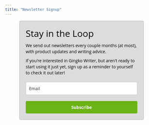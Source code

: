 ```yaml
---
title: "Newsletter Signup"
---
```

<style type="text/css">
  @import url(https://static.mailerlite.com/assets/plugins/groot/modules/includes/groot_fonts/import.css?version=1641981);
</style>
<style type="text/css">
  .ml-form-embedSubmitLoad{display:inline-block;width:20px;height:20px}.g-recaptcha{transform:scale(1);-webkit-transform:scale(1);transform-origin:0 0;-webkit-transform-origin:0 0}.sr-only{position:absolute;width:1px;height:1px;padding:0;margin:-1px;overflow:hidden;clip:rect(0,0,0,0);border:0}.ml-form-embedSubmitLoad:after{content:" ";display:block;width:11px;height:11px;margin:1px;border-radius:50%;border:4px solid #fff;border-color:#fff #fff #fff transparent;animation:ml-form-embedSubmitLoad 1.2s linear infinite}@keyframes ml-form-embedSubmitLoad{0%{transform:rotate(0)}100%{transform:rotate(360deg)}}#mlb2-5286248.ml-form-embedContainer{box-sizing:border-box;display:table;margin:0 auto;position:static;width:100%!important}#mlb2-5286248.ml-form-embedContainer button,#mlb2-5286248.ml-form-embedContainer h4,#mlb2-5286248.ml-form-embedContainer p,#mlb2-5286248.ml-form-embedContainer span{text-transform:none!important;letter-spacing:normal!important}#mlb2-5286248.ml-form-embedContainer .ml-form-embedWrapper{background-color:#dcdcdc;border-width:1px;border-color:#b6b6b6;border-radius:4px;border-style:solid;box-sizing:border-box;display:inline-block!important;margin:0;padding:0;position:relative}#mlb2-5286248.ml-form-embedContainer .ml-form-embedWrapper.embedDefault,#mlb2-5286248.ml-form-embedContainer .ml-form-embedWrapper.embedPopup{width:410px}#mlb2-5286248.ml-form-embedContainer .ml-form-embedWrapper.embedForm{max-width:410px;width:100%}#mlb2-5286248.ml-form-embedContainer .ml-form-align-left{text-align:left}#mlb2-5286248.ml-form-embedContainer .ml-form-align-center{text-align:center}#mlb2-5286248.ml-form-embedContainer .ml-form-align-default{display:table-cell!important;vertical-align:middle!important;text-align:center!important}#mlb2-5286248.ml-form-embedContainer .ml-form-align-right{text-align:right}#mlb2-5286248.ml-form-embedContainer .ml-form-embedWrapper .ml-form-embedHeader img{border-top-left-radius:4px;border-top-right-radius:4px;height:auto;margin:0 auto!important;max-width:100%;width:undefinedpx}#mlb2-5286248.ml-form-embedContainer .ml-form-embedWrapper .ml-form-embedBody,#mlb2-5286248.ml-form-embedContainer .ml-form-embedWrapper .ml-form-successBody{padding:20px 20px 0 20px}#mlb2-5286248.ml-form-embedContainer .ml-form-embedWrapper .ml-form-embedBody.ml-form-embedBodyHorizontal{padding-bottom:0}#mlb2-5286248.ml-form-embedContainer .ml-form-embedWrapper .ml-form-embedBody .ml-form-embedContent,#mlb2-5286248.ml-form-embedContainer .ml-form-embedWrapper .ml-form-successBody .ml-form-successContent{text-align:left;margin:0 0 20px 0}#mlb2-5286248.ml-form-embedContainer .ml-form-embedWrapper .ml-form-embedBody .ml-form-embedContent h4,#mlb2-5286248.ml-form-embedContainer .ml-form-embedWrapper .ml-form-successBody .ml-form-successContent h4{color:#000;font-family:'Open Sans',Arial,Helvetica,sans-serif;font-size:30px;font-weight:400;margin:0 0 10px 0;text-align:left;word-break:break-word}#mlb2-5286248.ml-form-embedContainer .ml-form-embedWrapper .ml-form-embedBody .ml-form-embedContent p,#mlb2-5286248.ml-form-embedContainer .ml-form-embedWrapper .ml-form-successBody .ml-form-successContent p{color:#000;font-family:'Open Sans',Arial,Helvetica,sans-serif;font-size:14px;font-weight:400;line-height:20px;margin:0 0 10px 0;text-align:left}#mlb2-5286248.ml-form-embedContainer .ml-form-embedWrapper .ml-form-embedBody .ml-form-embedContent ol,#mlb2-5286248.ml-form-embedContainer .ml-form-embedWrapper .ml-form-embedBody .ml-form-embedContent ul,#mlb2-5286248.ml-form-embedContainer .ml-form-embedWrapper .ml-form-successBody .ml-form-successContent ol,#mlb2-5286248.ml-form-embedContainer .ml-form-embedWrapper .ml-form-successBody .ml-form-successContent ul{color:#000;font-family:'Open Sans',Arial,Helvetica,sans-serif;font-size:14px}#mlb2-5286248.ml-form-embedContainer .ml-form-embedWrapper .ml-form-embedBody .ml-form-embedContent ol ol,#mlb2-5286248.ml-form-embedContainer .ml-form-embedWrapper .ml-form-successBody .ml-form-successContent ol ol{list-style-type:lower-alpha}#mlb2-5286248.ml-form-embedContainer .ml-form-embedWrapper .ml-form-embedBody .ml-form-embedContent ol ol ol,#mlb2-5286248.ml-form-embedContainer .ml-form-embedWrapper .ml-form-successBody .ml-form-successContent ol ol ol{list-style-type:lower-roman}#mlb2-5286248.ml-form-embedContainer .ml-form-embedWrapper .ml-form-embedBody .ml-form-embedContent p a,#mlb2-5286248.ml-form-embedContainer .ml-form-embedWrapper .ml-form-successBody .ml-form-successContent p a{color:#000;text-decoration:underline}#mlb2-5286248.ml-form-embedContainer .ml-form-embedWrapper .ml-block-form .ml-field-group{text-align:left!important}#mlb2-5286248.ml-form-embedContainer .ml-form-embedWrapper .ml-block-form .ml-field-group label{margin-bottom:5px;color:#333;font-size:14px;font-family:'Open Sans',Arial,Helvetica,sans-serif;font-weight:700;font-style:normal;text-decoration:none;display:inline-block;line-height:20px}#mlb2-5286248.ml-form-embedContainer .ml-form-embedWrapper .ml-form-embedBody .ml-form-embedContent p:last-child,#mlb2-5286248.ml-form-embedContainer .ml-form-embedWrapper .ml-form-successBody .ml-form-successContent p:last-child{margin:0}#mlb2-5286248.ml-form-embedContainer .ml-form-embedWrapper .ml-form-embedBody form{margin:0;width:100%}#mlb2-5286248.ml-form-embedContainer .ml-form-embedWrapper .ml-form-embedBody .ml-form-checkboxRow,#mlb2-5286248.ml-form-embedContainer .ml-form-embedWrapper .ml-form-embedBody .ml-form-formContent{margin:0 0 20px 0;width:100%}#mlb2-5286248.ml-form-embedContainer .ml-form-embedWrapper .ml-form-embedBody .ml-form-checkboxRow{float:left}#mlb2-5286248.ml-form-embedContainer .ml-form-embedWrapper .ml-form-embedBody .ml-form-formContent.horozintalForm{margin:0;padding:0 0 20px 0;width:100%;height:auto;float:left}#mlb2-5286248.ml-form-embedContainer .ml-form-embedWrapper .ml-form-embedBody .ml-form-fieldRow{margin:0 0 10px 0;width:100%}#mlb2-5286248.ml-form-embedContainer .ml-form-embedWrapper .ml-form-embedBody .ml-form-fieldRow.ml-last-item{margin:0}#mlb2-5286248.ml-form-embedContainer .ml-form-embedWrapper .ml-form-embedBody .ml-form-fieldRow.ml-formfieldHorizintal{margin:0}#mlb2-5286248.ml-form-embedContainer .ml-form-embedWrapper .ml-form-embedBody .ml-form-fieldRow input{background-color:#fff!important;color:#333!important;border-color:#ccc;border-radius:4px!important;border-style:solid!important;border-width:1px!important;font-family:'Open Sans',Arial,Helvetica,sans-serif;font-size:14px!important;height:auto;line-height:21px!important;margin-bottom:0;margin-top:0;margin-left:0;margin-right:0;padding:10px 10px!important;width:100%!important;box-sizing:border-box!important;max-width:100%!important}#mlb2-5286248.ml-form-embedContainer .ml-form-embedWrapper .ml-form-embedBody .ml-form-fieldRow input::-webkit-input-placeholder,#mlb2-5286248.ml-form-embedContainer .ml-form-embedWrapper .ml-form-embedBody .ml-form-horizontalRow input::-webkit-input-placeholder{color:#333}#mlb2-5286248.ml-form-embedContainer .ml-form-embedWrapper .ml-form-embedBody .ml-form-fieldRow input::-moz-placeholder,#mlb2-5286248.ml-form-embedContainer .ml-form-embedWrapper .ml-form-embedBody .ml-form-horizontalRow input::-moz-placeholder{color:#333}#mlb2-5286248.ml-form-embedContainer .ml-form-embedWrapper .ml-form-embedBody .ml-form-fieldRow input:-ms-input-placeholder,#mlb2-5286248.ml-form-embedContainer .ml-form-embedWrapper .ml-form-embedBody .ml-form-horizontalRow input:-ms-input-placeholder{color:#333}#mlb2-5286248.ml-form-embedContainer .ml-form-embedWrapper .ml-form-embedBody .ml-form-fieldRow input:-moz-placeholder,#mlb2-5286248.ml-form-embedContainer .ml-form-embedWrapper .ml-form-embedBody .ml-form-horizontalRow input:-moz-placeholder{color:#333}#mlb2-5286248.ml-form-embedContainer .ml-form-embedWrapper .ml-form-embedBody .ml-form-fieldRow textarea,#mlb2-5286248.ml-form-embedContainer .ml-form-embedWrapper .ml-form-embedBody .ml-form-horizontalRow textarea{background-color:#fff!important;color:#333!important;border-color:#ccc;border-radius:4px!important;border-style:solid!important;border-width:1px!important;font-family:'Open Sans',Arial,Helvetica,sans-serif;font-size:14px!important;height:auto;line-height:21px!important;margin-bottom:0;margin-top:0;padding:10px 10px!important;width:100%!important;box-sizing:border-box!important;max-width:100%!important}#mlb2-5286248.ml-form-embedContainer .ml-form-embedWrapper .ml-form-embedBody .ml-form-checkboxRow .label-description::before,#mlb2-5286248.ml-form-embedContainer .ml-form-embedWrapper .ml-form-embedBody .ml-form-embedPermissions .ml-form-embedPermissionsOptionsCheckbox .label-description::before,#mlb2-5286248.ml-form-embedContainer .ml-form-embedWrapper .ml-form-embedBody .ml-form-fieldRow .custom-checkbox .custom-control-label::before,#mlb2-5286248.ml-form-embedContainer .ml-form-embedWrapper .ml-form-embedBody .ml-form-fieldRow .custom-radio .custom-control-label::before,#mlb2-5286248.ml-form-embedContainer .ml-form-embedWrapper .ml-form-embedBody .ml-form-horizontalRow .custom-checkbox .custom-control-label::before,#mlb2-5286248.ml-form-embedContainer .ml-form-embedWrapper .ml-form-embedBody .ml-form-horizontalRow .custom-radio .custom-control-label::before,#mlb2-5286248.ml-form-embedContainer .ml-form-embedWrapper .ml-form-embedBody .ml-form-interestGroupsRow .ml-form-interestGroupsRowCheckbox .label-description::before{border-color:#ccc!important;background-color:#fff!important}#mlb2-5286248.ml-form-embedContainer .ml-form-embedWrapper .ml-form-embedBody .ml-form-fieldRow input.custom-control-input[type=checkbox]{box-sizing:border-box;padding:0;position:absolute;z-index:-1;opacity:0;margin-top:5px;margin-left:-1.5rem;overflow:visible}#mlb2-5286248.ml-form-embedContainer .ml-form-embedWrapper .ml-form-embedBody .ml-form-checkboxRow .label-description::before,#mlb2-5286248.ml-form-embedContainer .ml-form-embedWrapper .ml-form-embedBody .ml-form-embedPermissions .ml-form-embedPermissionsOptionsCheckbox .label-description::before,#mlb2-5286248.ml-form-embedContainer .ml-form-embedWrapper .ml-form-embedBody .ml-form-fieldRow .custom-checkbox .custom-control-label::before,#mlb2-5286248.ml-form-embedContainer .ml-form-embedWrapper .ml-form-embedBody .ml-form-horizontalRow .custom-checkbox .custom-control-label::before,#mlb2-5286248.ml-form-embedContainer .ml-form-embedWrapper .ml-form-embedBody .ml-form-interestGroupsRow .ml-form-interestGroupsRowCheckbox .label-description::before{border-radius:4px!important}#mlb2-5286248.ml-form-embedContainer .ml-form-embedWrapper .ml-form-embedBody .ml-form-checkboxRow input[type=checkbox]:checked~.label-description::after,#mlb2-5286248.ml-form-embedContainer .ml-form-embedWrapper .ml-form-embedBody .ml-form-embedPermissions .ml-form-embedPermissionsOptionsCheckbox input[type=checkbox]:checked~.label-description::after,#mlb2-5286248.ml-form-embedContainer .ml-form-embedWrapper .ml-form-embedBody .ml-form-fieldRow .custom-checkbox .custom-control-input:checked~.custom-control-label::after,#mlb2-5286248.ml-form-embedContainer .ml-form-embedWrapper .ml-form-embedBody .ml-form-horizontalRow .custom-checkbox .custom-control-input:checked~.custom-control-label::after,#mlb2-5286248.ml-form-embedContainer .ml-form-embedWrapper .ml-form-embedBody .ml-form-interestGroupsRow .ml-form-interestGroupsRowCheckbox input[type=checkbox]:checked~.label-description::after{background-image:url("data:image/svg+xml,%3csvg xmlns='http://www.w3.org/2000/svg' viewBox='0 0 8 8'%3e%3cpath fill='%23fff' d='M6.564.75l-3.59 3.612-1.538-1.55L0 4.26 2.974 7.25 8 2.193z'/%3e%3c/svg%3e")}#mlb2-5286248.ml-form-embedContainer .ml-form-embedWrapper .ml-form-embedBody .ml-form-fieldRow .custom-radio .custom-control-input:checked~.custom-control-label::after{background-image:url("data:image/svg+xml,%3csvg xmlns='http://www.w3.org/2000/svg' viewBox='-4 -4 8 8'%3e%3ccircle r='3' fill='%23fff'/%3e%3c/svg%3e")}#mlb2-5286248.ml-form-embedContainer .ml-form-embedWrapper .ml-form-embedBody .ml-form-checkboxRow input[type=checkbox]:checked~.label-description::before,#mlb2-5286248.ml-form-embedContainer .ml-form-embedWrapper .ml-form-embedBody .ml-form-embedPermissions .ml-form-embedPermissionsOptionsCheckbox input[type=checkbox]:checked~.label-description::before,#mlb2-5286248.ml-form-embedContainer .ml-form-embedWrapper .ml-form-embedBody .ml-form-fieldRow .custom-checkbox .custom-control-input:checked~.custom-control-label::before,#mlb2-5286248.ml-form-embedContainer .ml-form-embedWrapper .ml-form-embedBody .ml-form-fieldRow .custom-radio .custom-control-input:checked~.custom-control-label::before,#mlb2-5286248.ml-form-embedContainer .ml-form-embedWrapper .ml-form-embedBody .ml-form-horizontalRow .custom-checkbox .custom-control-input:checked~.custom-control-label::before,#mlb2-5286248.ml-form-embedContainer .ml-form-embedWrapper .ml-form-embedBody .ml-form-horizontalRow .custom-radio .custom-control-input:checked~.custom-control-label::before,#mlb2-5286248.ml-form-embedContainer .ml-form-embedWrapper .ml-form-embedBody .ml-form-interestGroupsRow .ml-form-interestGroupsRowCheckbox input[type=checkbox]:checked~.label-description::before{border-color:#6cb317!important;background-color:#6cb317!important;color:#fff!important}#mlb2-5286248.ml-form-embedContainer .ml-form-embedWrapper .ml-form-embedBody .ml-form-fieldRow .custom-checkbox .custom-control-label::after,#mlb2-5286248.ml-form-embedContainer .ml-form-embedWrapper .ml-form-embedBody .ml-form-fieldRow .custom-checkbox .custom-control-label::before,#mlb2-5286248.ml-form-embedContainer .ml-form-embedWrapper .ml-form-embedBody .ml-form-fieldRow .custom-radio .custom-control-label::after,#mlb2-5286248.ml-form-embedContainer .ml-form-embedWrapper .ml-form-embedBody .ml-form-fieldRow .custom-radio .custom-control-label::before,#mlb2-5286248.ml-form-embedContainer .ml-form-embedWrapper .ml-form-embedBody .ml-form-horizontalRow .custom-checkbox .custom-control-label::after,#mlb2-5286248.ml-form-embedContainer .ml-form-embedWrapper .ml-form-embedBody .ml-form-horizontalRow .custom-checkbox .custom-control-label::before,#mlb2-5286248.ml-form-embedContainer .ml-form-embedWrapper .ml-form-embedBody .ml-form-horizontalRow .custom-radio .custom-control-label::after,#mlb2-5286248.ml-form-embedContainer .ml-form-embedWrapper .ml-form-embedBody .ml-form-horizontalRow .custom-radio .custom-control-label::before{top:2px;box-sizing:border-box}#mlb2-5286248.ml-form-embedContainer .ml-form-embedWrapper .ml-form-embedBody .ml-form-checkboxRow .label-description::after,#mlb2-5286248.ml-form-embedContainer .ml-form-embedWrapper .ml-form-embedBody .ml-form-checkboxRow .label-description::before,#mlb2-5286248.ml-form-embedContainer .ml-form-embedWrapper .ml-form-embedBody .ml-form-embedPermissions .ml-form-embedPermissionsOptionsCheckbox .label-description::after,#mlb2-5286248.ml-form-embedContainer .ml-form-embedWrapper .ml-form-embedBody .ml-form-embedPermissions .ml-form-embedPermissionsOptionsCheckbox .label-description::before{top:0!important;box-sizing:border-box!important}#mlb2-5286248.ml-form-embedContainer .ml-form-embedWrapper .ml-form-embedBody .ml-form-checkboxRow .label-description::after,#mlb2-5286248.ml-form-embedContainer .ml-form-embedWrapper .ml-form-embedBody .ml-form-checkboxRow .label-description::before{top:0!important;box-sizing:border-box!important}#mlb2-5286248.ml-form-embedContainer .ml-form-embedWrapper .ml-form-embedBody .ml-form-interestGroupsRow .ml-form-interestGroupsRowCheckbox .label-description::after{top:0!important;box-sizing:border-box!important;position:absolute;left:-1.5rem;display:block;width:1rem;height:1rem;content:""}#mlb2-5286248.ml-form-embedContainer .ml-form-embedWrapper .ml-form-embedBody .ml-form-interestGroupsRow .ml-form-interestGroupsRowCheckbox .label-description::before{top:0!important;box-sizing:border-box!important}#mlb2-5286248.ml-form-embedContainer .ml-form-embedWrapper .ml-form-embedBody .custom-control-label::before{position:absolute;top:4px;left:-1.5rem;display:block;width:16px;height:16px;pointer-events:none;content:"";background-color:#fff;border:#adb5bd solid 1px;border-radius:50%}#mlb2-5286248.ml-form-embedContainer .ml-form-embedWrapper .ml-form-embedBody .custom-control-label::after{position:absolute;top:2px!important;left:-1.5rem;display:block;width:1rem;height:1rem;content:""}#mlb2-5286248.ml-form-embedContainer .ml-form-embedWrapper .ml-form-embedBody .ml-form-checkboxRow .label-description::before,#mlb2-5286248.ml-form-embedContainer .ml-form-embedWrapper .ml-form-embedBody .ml-form-embedPermissions .ml-form-embedPermissionsOptionsCheckbox .label-description::before,#mlb2-5286248.ml-form-embedContainer .ml-form-embedWrapper .ml-form-embedBody .ml-form-interestGroupsRow .ml-form-interestGroupsRowCheckbox .label-description::before{position:absolute;top:4px;left:-1.5rem;display:block;width:16px;height:16px;pointer-events:none;content:"";background-color:#fff;border:#adb5bd solid 1px;border-radius:50%}#mlb2-5286248.ml-form-embedContainer .ml-form-embedWrapper .ml-form-embedBody .ml-form-embedPermissions .ml-form-embedPermissionsOptionsCheckbox .label-description::after{position:absolute;top:0!important;left:-1.5rem;display:block;width:1rem;height:1rem;content:""}#mlb2-5286248.ml-form-embedContainer .ml-form-embedWrapper .ml-form-embedBody .ml-form-checkboxRow .label-description::after{position:absolute;top:0!important;left:-1.5rem;display:block;width:1rem;height:1rem;content:""}#mlb2-5286248.ml-form-embedContainer .ml-form-embedWrapper .ml-form-embedBody .custom-radio .custom-control-label::after{background:no-repeat 50%/50% 50%}#mlb2-5286248.ml-form-embedContainer .ml-form-embedWrapper .ml-form-embedBody .custom-checkbox .custom-control-label::after,#mlb2-5286248.ml-form-embedContainer .ml-form-embedWrapper .ml-form-embedBody .ml-form-checkboxRow .label-description::after,#mlb2-5286248.ml-form-embedContainer .ml-form-embedWrapper .ml-form-embedBody .ml-form-embedPermissions .ml-form-embedPermissionsOptionsCheckbox .label-description::after,#mlb2-5286248.ml-form-embedContainer .ml-form-embedWrapper .ml-form-embedBody .ml-form-interestGroupsRow .ml-form-interestGroupsRowCheckbox .label-description::after{background:no-repeat 50%/50% 50%}#mlb2-5286248.ml-form-embedContainer .ml-form-embedWrapper .ml-form-embedBody .ml-form-fieldRow .custom-control,#mlb2-5286248.ml-form-embedContainer .ml-form-embedWrapper .ml-form-embedBody .ml-form-horizontalRow .custom-control{position:relative;display:block;min-height:1.5rem;padding-left:1.5rem}#mlb2-5286248.ml-form-embedContainer .ml-form-embedWrapper .ml-form-embedBody .ml-form-fieldRow .custom-checkbox .custom-control-input,#mlb2-5286248.ml-form-embedContainer .ml-form-embedWrapper .ml-form-embedBody .ml-form-fieldRow .custom-radio .custom-control-input,#mlb2-5286248.ml-form-embedContainer .ml-form-embedWrapper .ml-form-embedBody .ml-form-horizontalRow .custom-checkbox .custom-control-input,#mlb2-5286248.ml-form-embedContainer .ml-form-embedWrapper .ml-form-embedBody .ml-form-horizontalRow .custom-radio .custom-control-input{position:absolute;z-index:-1;opacity:0;box-sizing:border-box;padding:0}#mlb2-5286248.ml-form-embedContainer .ml-form-embedWrapper .ml-form-embedBody .ml-form-fieldRow .custom-checkbox .custom-control-label,#mlb2-5286248.ml-form-embedContainer .ml-form-embedWrapper .ml-form-embedBody .ml-form-fieldRow .custom-radio .custom-control-label,#mlb2-5286248.ml-form-embedContainer .ml-form-embedWrapper .ml-form-embedBody .ml-form-horizontalRow .custom-checkbox .custom-control-label,#mlb2-5286248.ml-form-embedContainer .ml-form-embedWrapper .ml-form-embedBody .ml-form-horizontalRow .custom-radio .custom-control-label{color:#000;font-size:12px!important;font-family:'Open Sans',Arial,Helvetica,sans-serif;line-height:22px;margin-bottom:0;position:relative;vertical-align:top;font-style:normal;font-weight:700}#mlb2-5286248.ml-form-embedContainer .ml-form-embedWrapper .ml-form-embedBody .ml-form-fieldRow .custom-select,#mlb2-5286248.ml-form-embedContainer .ml-form-embedWrapper .ml-form-embedBody .ml-form-horizontalRow .custom-select{background-color:#fff!important;color:#333!important;border-color:#ccc;border-radius:4px!important;border-style:solid!important;border-width:1px!important;font-family:'Open Sans',Arial,Helvetica,sans-serif;font-size:14px!important;line-height:20px!important;margin-bottom:0;margin-top:0;padding:10px 28px 10px 12px!important;width:100%!important;box-sizing:border-box!important;max-width:100%!important;height:auto;display:inline-block;vertical-align:middle;background:url(https://cdn.mailerlite.com/images/default/dropdown.svg) no-repeat right .75rem center/8px 10px;-webkit-appearance:none;-moz-appearance:none;appearance:none}#mlb2-5286248.ml-form-embedContainer .ml-form-embedWrapper .ml-form-embedBody .ml-form-horizontalRow{height:auto;width:100%;float:left}.ml-form-formContent.horozintalForm .ml-form-horizontalRow .ml-input-horizontal{width:70%;float:left}.ml-form-formContent.horozintalForm .ml-form-horizontalRow .ml-button-horizontal{width:30%;float:left}.ml-form-formContent.horozintalForm .ml-form-horizontalRow .ml-button-horizontal.labelsOn{padding-top:25px}.ml-form-formContent.horozintalForm .ml-form-horizontalRow .horizontal-fields{box-sizing:border-box;float:left;padding-right:10px}#mlb2-5286248.ml-form-embedContainer .ml-form-embedWrapper .ml-form-embedBody .ml-form-horizontalRow input{background-color:#fff;color:#333;border-color:#ccc;border-radius:4px;border-style:solid;border-width:1px;font-family:'Open Sans',Arial,Helvetica,sans-serif;font-size:14px;line-height:20px;margin-bottom:0;margin-top:0;padding:10px 10px;width:100%;box-sizing:border-box;overflow-y:initial}#mlb2-5286248.ml-form-embedContainer .ml-form-embedWrapper .ml-form-embedBody .ml-form-horizontalRow button{background-color:#6cb317!important;border-color:#6cb317;border-style:solid;border-width:1px;border-radius:4px;box-shadow:none;color:#fff!important;cursor:pointer;font-family:'Open Sans',Arial,Helvetica,sans-serif;font-size:14px!important;font-weight:700;line-height:20px;margin:0!important;padding:10px!important;width:100%;height:auto}#mlb2-5286248.ml-form-embedContainer .ml-form-embedWrapper .ml-form-embedBody .ml-form-horizontalRow button:hover{background-color:#7bc223!important;border-color:#7bc223!important}#mlb2-5286248.ml-form-embedContainer .ml-form-embedWrapper .ml-form-embedBody .ml-form-checkboxRow input[type=checkbox]{box-sizing:border-box;padding:0;position:absolute;z-index:-1;opacity:0;margin-top:5px;margin-left:-1.5rem;overflow:visible}#mlb2-5286248.ml-form-embedContainer .ml-form-embedWrapper .ml-form-embedBody .ml-form-checkboxRow .label-description{color:#000;display:block;font-family:'Open Sans',Arial,Helvetica,sans-serif;font-size:12px;text-align:left;margin-bottom:0;position:relative;vertical-align:top}#mlb2-5286248.ml-form-embedContainer .ml-form-embedWrapper .ml-form-embedBody .ml-form-checkboxRow label{font-weight:400;margin:0;padding:0;position:relative;display:block;min-height:24px;padding-left:24px}#mlb2-5286248.ml-form-embedContainer .ml-form-embedWrapper .ml-form-embedBody .ml-form-checkboxRow label a{color:#000;text-decoration:underline}#mlb2-5286248.ml-form-embedContainer .ml-form-embedWrapper .ml-form-embedBody .ml-form-checkboxRow label p{color:#000!important;font-family:'Open Sans',Arial,Helvetica,sans-serif!important;font-size:12px!important;font-weight:400!important;line-height:18px!important;padding:0!important;margin:0 5px 0 0!important}#mlb2-5286248.ml-form-embedContainer .ml-form-embedWrapper .ml-form-embedBody .ml-form-checkboxRow label p:last-child{margin:0}#mlb2-5286248.ml-form-embedContainer .ml-form-embedWrapper .ml-form-embedBody .ml-form-embedSubmit{margin:0 0 20px 0;float:left;width:100%}#mlb2-5286248.ml-form-embedContainer .ml-form-embedWrapper .ml-form-embedBody .ml-form-embedSubmit button{background-color:#6cb317!important;border:none!important;border-radius:4px!important;box-shadow:none!important;color:#fff!important;cursor:pointer;font-family:'Open Sans',Arial,Helvetica,sans-serif!important;font-size:14px!important;font-weight:700!important;line-height:21px!important;height:auto;padding:10px!important;width:100%!important;box-sizing:border-box!important}#mlb2-5286248.ml-form-embedContainer .ml-form-embedWrapper .ml-form-embedBody .ml-form-embedSubmit button.loading{display:none}#mlb2-5286248.ml-form-embedContainer .ml-form-embedWrapper .ml-form-embedBody .ml-form-embedSubmit button:hover{background-color:#7bc223!important}.ml-subscribe-close{width:30px;height:30px;background:url(https://cdn.mailerlite.com/images/default/modal_close.png) no-repeat;background-size:30px;cursor:pointer;margin-top:-10px;margin-right:-10px;position:absolute;top:0;right:0}.ml-error input,.ml-error select,.ml-error textarea{border-color:red!important}.ml-error .custom-checkbox-radio-list{border:1px solid red!important;border-radius:4px;padding:10px}.ml-error .label-description,.ml-error .label-description p,.ml-error .label-description p a,.ml-error label:first-child{color:red!important}#mlb2-5286248.ml-form-embedContainer .ml-form-embedWrapper .ml-form-embedBody .ml-form-checkboxRow.ml-error .label-description p,#mlb2-5286248.ml-form-embedContainer .ml-form-embedWrapper .ml-form-embedBody .ml-form-checkboxRow.ml-error .label-description p:first-letter{color:red!important}@media only screen and (max-width:410px){.ml-form-embedWrapper.embedDefault,.ml-form-embedWrapper.embedPopup{width:100%!important}.ml-form-formContent.horozintalForm{float:left!important}.ml-form-formContent.horozintalForm .ml-form-horizontalRow{height:auto!important;width:100%!important;float:left!important}.ml-form-formContent.horozintalForm .ml-form-horizontalRow .ml-input-horizontal{width:100%!important}.ml-form-formContent.horozintalForm .ml-form-horizontalRow .ml-input-horizontal>div{padding-right:0!important;padding-bottom:10px}.ml-form-formContent.horozintalForm .ml-button-horizontal{width:100%!important}.ml-form-formContent.horozintalForm .ml-button-horizontal.labelsOn{padding-top:0!important}}
</style>
<div id="mlb2-5286248" class="ml-form-embedContainer ml-subscribe-form ml-subscribe-form-5286248">
  <div class="ml-form-align-center">
    <div class="ml-form-embedWrapper embedForm">
      <div class="ml-form-embedBody ml-form-embedBodyDefault row-form">
        <div class="ml-form-embedContent" style="">
          <h4>Stay in the Loop</h4>
          <p>We send out newsletters every couple months (at most), with product updates and writing advice.</p>
          <p>If you're interested in Gingko Writer, but aren't ready to start using it just yet, sign up as a reminder to yourself to check it out later!</p>
        </div>
        <form class="ml-block-form" action="https://static.mailerlite.com/webforms/submit/e6o6u0" data-code="e6o6u0" method="post" target="_blank">
          <div class="ml-form-formContent">
            <div class="ml-form-fieldRow ml-last-item">
              <div class="ml-field-group ml-field-email ml-validate-email ml-validate-required">
                <input aria-label="email" aria-required="true" type="email" class="form-control" data-inputmask="" name="fields[email]" placeholder="Email" autocomplete="email">
              </div>
            </div>
          </div>
          <input type="hidden" name="ml-submit" value="1">
          <div class="ml-form-embedSubmit">
            <button type="submit" class="primary">Subscribe</button>
            <button disabled="disabled" style="display:none" type="button" class="loading"> <div class="ml-form-embedSubmitLoad"></div> <span class="sr-only">Loading...</span> </button>
          </div>
          <input type="hidden" name="anticsrf" value="true">
        </form>
      </div>
      <div class="ml-form-successBody row-success" style="display:none">
        <div class="ml-form-successContent">
          <h4>Thank you!</h4>
          <p>You have successfully joined our subscriber list.</p>
        </div>
      </div>
    </div>
  </div>
</div>
<script>
  function ml_webform_success_5286248(){var r=ml_jQuery||jQuery;r(".ml-subscribe-form-5286248 .row-success").show(),r(".ml-subscribe-form-5286248 .row-form").hide()}
</script>
<img src="https://track.mailerlite.com/webforms/o/5286248/e6o6u0?v1642003037" width="1" height="1" style="max-width:1px;max-height:1px;visibility:hidden;padding:0;margin:0;display:block" alt="." border="0">
<script src="https://static.mailerlite.com/js/w/webforms.min.js?v0c75f831c56857441820dcec3163967c" type="text/javascript"></script>
